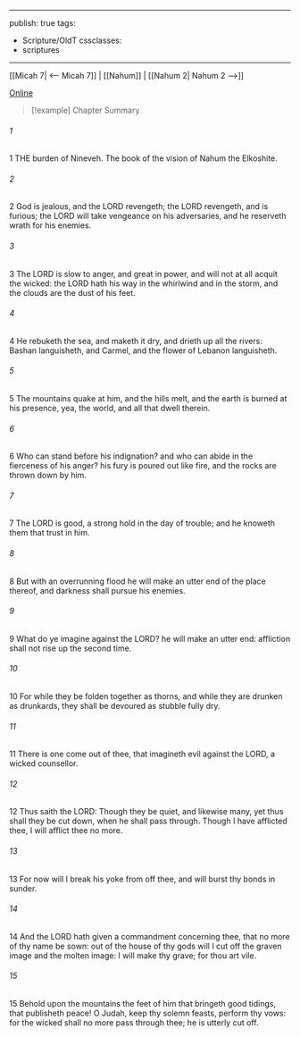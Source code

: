 

---
publish: true
tags:
  - Scripture/OldT
cssclasses:
  - scriptures
---
[[Micah 7| <-- Micah 7]] | [[Nahum]] | [[Nahum 2| Nahum 2 -->]]

[Online](https://churchofjesuschrist.org/study/scriptures/ot/nahum/1?lang=eng)

>[!example] Chapter Summary
>
###### 1
1 THE burden of Nineveh.  The book of the vision of Nahum the Elkoshite.
###### 2
2 God is jealous, and the LORD revengeth; the LORD revengeth, and is furious; the LORD will take vengeance on his adversaries, and he reserveth wrath for his enemies.
###### 3
3 The LORD is slow to anger, and great in power, and will not at all acquit the wicked: the LORD hath his way in the whirlwind and in the storm, and the clouds are the dust of his feet.
###### 4
4 He rebuketh the sea, and maketh it dry, and drieth up all the rivers: Bashan languisheth, and Carmel, and the flower of Lebanon languisheth.
###### 5
5 The mountains quake at him, and the hills melt, and the earth is burned at his presence, yea, the world, and all that dwell therein.
###### 6
6 Who can stand before his indignation?  and who can abide in the fierceness of his anger?  his fury is poured out like fire, and the rocks are thrown down by him.
###### 7
7 The LORD is good, a strong hold in the day of trouble; and he knoweth them that trust in him.
###### 8
8 But with an overrunning flood he will make an utter end of the place thereof, and darkness shall pursue his enemies.
###### 9
9 What do ye imagine against the LORD?  he will make an utter end: affliction shall not rise up the second time.
###### 10
10 For while they be folden together as thorns, and while they are drunken as drunkards, they shall be devoured as stubble fully dry.
###### 11
11 There is one come out of thee, that imagineth evil against the LORD, a wicked counsellor.
###### 12
12 Thus saith the LORD: Though they be quiet, and likewise many, yet thus shall they be cut down, when he shall pass through.  Though I have afflicted thee, I will afflict thee no more.
###### 13
13 For now will I break his yoke from off thee, and will burst thy bonds in sunder.
###### 14
14 And the LORD hath given a commandment concerning thee, that no more of thy name be sown: out of the house of thy gods will I cut off the graven image and the molten image: I will make thy grave; for thou art vile.
###### 15
15 Behold upon the mountains the feet of him that bringeth good tidings, that publisheth peace!  O Judah, keep thy solemn feasts, perform thy vows: for the wicked shall no more pass through thee; he is utterly cut off.



